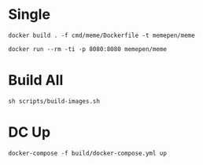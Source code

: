 # Single

```shell
docker build . -f cmd/meme/Dockerfile -t memepen/meme
```

```shell
docker run --rm -ti -p 8080:8080 memepen/meme
```

# Build All
```shell
sh scripts/build-images.sh
```

# DC Up
```shell
docker-compose -f build/docker-compose.yml up
```